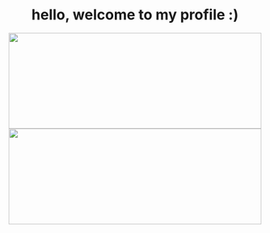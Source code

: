 <h1 align="center">hello, welcome to my profile :)</h1>
<div align="center">
  <a href="https://github.com/nalu5">
  <img height="190em" width="500em" src="https://github-readme-stats.vercel.app/api?username=nalu5&show_icons=true&theme=midnight-purple&include_all_commits=true&count_private=true"/>
  <img height="190em" width="500em" src="https://github-readme-stats.vercel.app/api/top-langs/?username=nalu5&layout=compact&langs_count=7&theme=midnight-purple"/>
</div>

